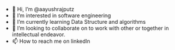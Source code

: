 - 👋 Hi, I’m @aayushrajputz
- 👀 I’m interested in software engineering 
- 🌱 I’m currently learning Data Structure and algorithms 
- 💞️ I’m looking to collaborate on to work with other or together in intellectual endeavor.
- 📫 How to reach me on linkedln

<!---
aayushrajputz/aayushrajputz is a ✨ special ✨ repository because its `README.md` (this file) appears on your GitHub profile.
You can click the Preview link to take a look at your changes.
--->
